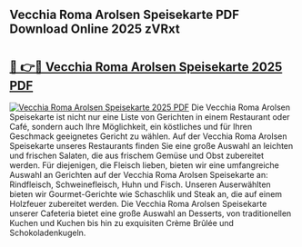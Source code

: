 ## Vecchia Roma Arolsen Speisekarte PDF Download Online 2025 zVRxt

# <h2><a href="http://gc8svu.nevu.top/?p=Vecchia+Roma+Arolsen+Speisekarte">🔗 👉🔴 Vecchia Roma Arolsen Speisekarte 2025 PDF</a></h2>

[![Vecchia Roma Arolsen Speisekarte 2025 PDF](https://i.imgur.com/dBaPXMq.png)](http://gc8svu.nevu.top/?p=Vecchia+Roma+Arolsen+Speisekarte)
Die Vecchia Roma Arolsen Speisekarte ist nicht nur eine Liste von Gerichten in einem Restaurant oder Café, sondern auch Ihre Möglichkeit, ein köstliches und für Ihren Geschmack geeignetes Gericht zu wählen. Auf der Vecchia Roma Arolsen Speisekarte unseres Restaurants finden Sie eine große Auswahl an leichten und frischen Salaten, die aus frischem Gemüse und Obst zubereitet werden. Für diejenigen, die Fleisch lieben, bieten wir eine umfangreiche Auswahl an Gerichten auf der Vecchia Roma Arolsen Speisekarte an: Rindfleisch, Schweinefleisch, Huhn und Fisch. Unseren Auserwählten bieten wir Gourmet-Gerichte wie Schaschlik und Steak an, die auf einem Holzfeuer zubereitet werden. Die Vecchia Roma Arolsen Speisekarte unserer Cafeteria bietet eine große Auswahl an Desserts, von traditionellen Kuchen und Kuchen bis hin zu exquisiten Crème Brûlée und Schokoladenkugeln.
